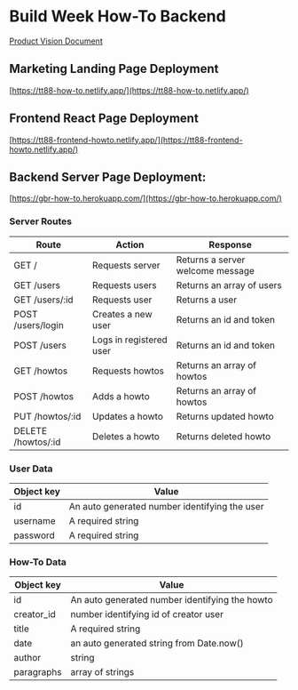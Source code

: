 # Build Week How-To Backend
[Product Vision Document](https://docs.google.com/document/d/11nPLXuvIIXRODc8R4q-oEy7gNkcC6ahP5cfVi1w_SOs/edit?usp=sharing)

## Marketing Landing Page Deployment
[https://tt88-how-to.netlify.app/](https://tt88-how-to.netlify.app/)

## Frontend React Page Deployment
[https://tt88-frontend-howto.netlify.app/](https://tt88-frontend-howto.netlify.app/)

## Backend Server Page Deployment:
[https://gbr-how-to.herokuapp.com/](https://gbr-how-to.herokuapp.com/)

### Server Routes
|Route | Action | Response |
|---|---|---|
|GET /| Requests server | Returns a server welcome message|
|GET /users | Requests users | Returns an array of users|
|GET /users/:id | Requests user | Returns a user|
|POST /users/login | Creates a new user| Returns an id and token |
|POST /users | Logs in registered user| Returns an id and token |
|GET /howtos | Requests howtos | Returns an array of howtos |
|POST /howtos | Adds a howto| Returns an array of howtos |
|PUT /howtos/:id | Updates a howto | Returns updated howto |
|DELETE /howtos/:id | Deletes a howto | Returns deleted howto |

### User Data
|Object key  | Value |
|---|---|
|id | An auto generated number identifying the user|
|username | A required string|
|password | A required string|

### How-To Data
|Object key  | Value |
|---|---|
|id | An auto generated number identifying the howto|
|creator_id | number identifying id of creator user|
|title | A required string|
|date | an auto generated string from Date.now()|
|author | string|
|paragraphs | array of strings|

